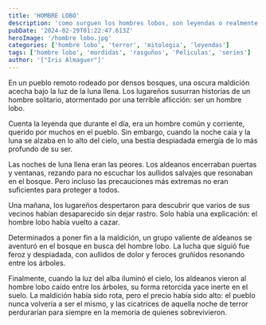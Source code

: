 ```yaml
---
title: 'HOMBRE LOBO'
description: 'como surguen los hombres lobos, son leyendas o realmente existieron, acaso siguen entren nosotros y podremos identificarlos?'
pubDate: '2024-02-29T01:22:47.613Z'
heroImage: '/hombre lobo.jpg'
categories: ['hombre lobo', 'terror', 'mitologia', 'leyendas']
tags: ['hombre lobo', 'mordidas', 'rasguños', 'Peliculas', 'series']
author: '["Iris Almaguer"]'
---
```


En un pueblo remoto rodeado por densos bosques, una oscura maldición acecha bajo la luz de la luna llena. Los lugareños susurran historias de un hombre solitario, atormentado por una terrible aflicción: ser un hombre lobo.

Cuenta la leyenda que durante el día, era un hombre común y corriente, querido por muchos en el pueblo. Sin embargo, cuando la noche caía y la luna se alzaba en lo alto del cielo, una bestia despiadada emergía de lo más profundo de su ser.

Las noches de luna llena eran las peores. Los aldeanos encerraban puertas y ventanas, rezando para no escuchar los aullidos salvajes que resonaban en el bosque. Pero incluso las precauciones más extremas no eran suficientes para proteger a todos.

Una mañana, los lugareños despertaron para descubrir que varios de sus vecinos habían desaparecido sin dejar rastro. Solo había una explicación: el hombre lobo había vuelto a cazar.

Determinados a poner fin a la maldición, un grupo valiente de aldeanos se aventuró en el bosque en busca del hombre lobo. La lucha que siguió fue feroz y despiadada, con aullidos de dolor y feroces gruñidos resonando entre los árboles.

Finalmente, cuando la luz del alba iluminó el cielo, los aldeanos vieron al hombre lobo caído entre los árboles, su forma retorcida yace inerte en el suelo. La maldición había sido rota, pero el precio había sido alto: el pueblo nunca volvería a ser el mismo, y las cicatrices de aquella noche de terror perdurarían para siempre en la memoria de quienes sobrevivieron.